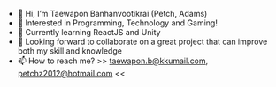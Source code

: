 - 👋 Hi, I’m Taewapon Banhanvootikrai (Petch, Adams)
- 👀 Interested in Programming, Technology and Gaming! 
- 🌱 Currently learning ReactJS and Unity
- 💞️ Looking forward to collaborate on a great project that can improve both my skill and knowledge
- 📫 How to reach me? >> taewapon.b@kkumail.com, petchz2012@hotmail.com <<

<!---
petchz/petchz is a ✨ special ✨ repository because its `README.md` (this file) appears on your GitHub profile.
You can click the Preview link to take a look at your changes.
--->
